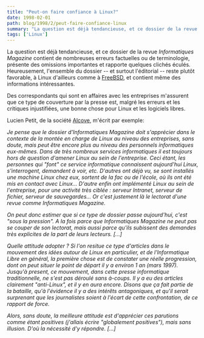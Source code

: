 ```yaml
---
title: "Peut-on faire confiance à Linux?"
date: 1998-02-01
path: blog/1998/2/peut-faire-confiance-linux
summary: "La question est déjà tendancieuse, et ce dossier de la revue Informatiques Magazine contient de nombreuses erreurs factuelles ou de terminologie, présente des omissions importantes et rapporte quelques clichés éculés."
tags: ['Linux']
---
```


<P>
La question est déjà tendancieuse, et ce dossier de la revue <EM>Informatiques
Magazine</EM> contient de nombreuses erreurs factuelles ou de terminologie,
présente des omissions importantes et rapporte quelques clichés éculés.
Heureusement, l'ensemble du dossier -- et surtout l'éditorial -- reste plutôt
favorable, à Linux d'ailleurs comme à
<A HREF="http://www.freebsd.org/">FreeBSD</A>, et contient même des
informations intéressantes.
</P>

<P>
Des correspondants qui sont en affaires avec les entreprises m'assurent
que ce type de couverture par la presse est, malgré les erreurs et les
critiques injustifiées, une bonne chose pour Linux et les logiciels
libres.
</P>

<P>Lucien Petit, de la société <A HREF="http://www.alcove.fr/">Alcove</A>,
m'écrit par exemple:
</P>

<CITE>
<P>
Je pense que le dossier d'<EM>Informatiques Magazine</EM> doit s'apprécier
dans le contexte de la montée en charge de Linux au niveau des
entreprises, sans doute, mais peut être encore plus au niveau des
personnels informatiques eux-mêmes. Dans de très nombreux services
informatiques il est toujours hors de question d'amener Linux au sein
de l'entreprise.  Ceci étant, les personnes qui "font" ce service
informatique connaissent aujourd'hui Linux, s'interrogent, demandent à
voir, etc.  D'autres ont déjà vu, se sont installés une machine
Linux chez eux, sortent de la fac ou de l'école, où ils ont été mis en
contact avec Linux...  D'autre enfin ont implémenté Linux au sein de
l'entreprise, pour une activité très ciblée : serveur Intranet, serveur
de fichier, serveur de sauvegardes... Or c'est justement là le
lectorat d'une revue comme <EM>Informatiques Magazine</EM>.
</P>

<P>
On peut donc estimer que si ce type de dossier passe aujourd'hui, c'est
"sous la pression". A la fois parce que <EM>Informatiques Magazine</EM> ne
peut pas se couper de son lectorat, mais aussi parce qu'ils subissent
des demandes très explicites de la part de leurs lecteurs. [...]</P>

<P>
Quelle attitude adopter ? Si l'on resitue ce type d'articles dans le
mouvement des idées autour de Linux en particulier, et de l'Informatique
Libre en général, la première chose est de constater une réelle progression,
dont on peut situer le point de départ il y a environ 1 an (mars 1997).
Jusqu'à present, ce mouvement, dans cette presse informatique traditionnelle,
ne s'est pas déroulé sans à-coups. Il y a eu des articles clairement
"anti-Linux", et il y en aura encore. Disons que ça fait partie de la bataille,
qu'à l'évidence il y a des intérêts antagoniques, et qu'il serait surprenant
que les journalistes soient à l'écart de cette confrontation, de ce
rapport de force.</P>

<P>
Alors, sans doute, la meilleure attitude est d'apprécier ces parutions comme
étant positives (j'allais écrire "globalement positives"), mais sans
illusion. D'où la nécessité d'y répondre. [...]</P>

</CITE>


